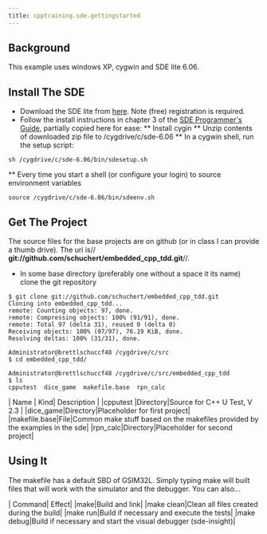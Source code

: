 ```yaml
---
title: cpptraining.sde.gettingstarted
---
```

## Background
This example uses windows XP, cygwin and SDE lite 6.06.

## Install The SDE
* Download the SDE lite from [here](http://www.mips.com/products/software-tools/mips-sde-lite/). Note (free) registration is required.
* Follow the install instructions in chapter 3 of the [SDE Programmer's Guide](http://www.mips.com/media/files/MD00428-2B-SDE6X-SUM-01.17.pdf), partially copied here for ease:
** Install cygin
** Unzip contents of downloaded zip file to /cygdrive/c/sde-6.06
** In a cygwin shell, run the setup script: 
```
sh /cygdrive/c/sde-6.06/bin/sdesetup.sh
```
** Every time you start a shell (or configure your login) to source environment variables
```
source /cygdrive/c/sde-6.06/bin/sdeenv.sh
```

## Get The Project
The source files for the base projects are on github (or in class I can provide a thumb drive). The uri is// **git://github.com/schuchert/embedded_cpp_tdd.git**//.
* In some base directory (preferably one without a space it its name) clone the git repository
```
$ git clone git://github.com/schuchert/embedded_cpp_tdd.git
Cloning into embedded_cpp_tdd...
remote: Counting objects: 97, done.
remote: Compressing objects: 100% (91/91), done.
remote: Total 97 (delta 31), reused 0 (delta 0)
Receiving objects: 100% (97/97), 76.19 KiB, done.
Resolving deltas: 100% (31/31), done.

Administrator@brettlschuccf48 /cygdrive/c/src
$ cd embedded_cpp_tdd/

Administrator@brettlschuccf48 /cygdrive/c/src/embedded_cpp_tdd
$ ls
cpputest  dice_game  makefile.base  rpn_calc
```

| Name | Kind| Description |
|cpputest |Directory|Source for C++ U Test, V 2.3 |
|dice_game|Directory|Placeholder for first project|
|makefile.base|File|Common make stuff based on the makefiles provided by the examples in the sde|
|rpn_calc|Directory|Placeholder for second project|

## Using It
The makefile has a default SBD of GSIM32L. Simply typing make will built files that will work with the simulator and the debugger. You can also...

| Command| Effect|
|make|Build and link|
|make clean|Clean all files created during the build|
|make run|Build if necessary and execute the tests|
|make debug|Build if necessary and start the visual debugger (sde-insight)|
